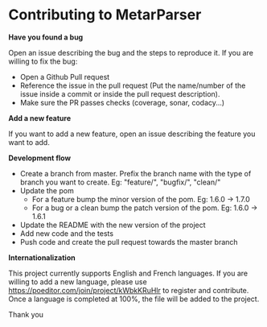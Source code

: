 # Contributing to MetarParser


**Have you found a bug**

Open an issue describing the bug and the steps to reproduce it.
If you are willing to fix the bug:

* Open a Github Pull request 
* Reference the issue in the pull request (Put the name/number of the issue inside a commit or inside the pull request description).
* Make sure the PR passes checks (coverage, sonar, codacy...)

**Add a new feature**

If you want to add a new feature, open an issue describing the feature you want to add.

**Development flow**
* Create a branch from master. Prefix the branch name with the type of branch you want to create. Eg: "feature/", "bugfix/", "clean/"
* Update the pom
    * For a feature bump the minor version of the pom. Eg: 1.6.0 -> 1.7.0
    * For a bug or a clean bump the patch version of the pom. Eg: 1.6.0 -> 1.6.1
* Update the README with the new version of the project
* Add new code and the tests
* Push code and create the pull request towards the master branch

**Internationalization**

This project currently supports English and French languages. 
If you are willing to add a new language, please use  https://poeditor.com/join/project/kWbkKRuHlr to register and contribute. 
Once a language is completed at 100%, the file will be added to the project.

Thank you
